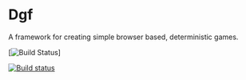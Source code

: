 # Dgf
A framework for creating simple browser based, deterministic games.

[![Build Status](https://dev.azure.com/ian0444/Billknye/_apis/build/status/Dgf%20Build)]

[![Build status](https://vsrm.dev.azure.com/ian0444/_apis/public/Release/badge/583cdb56-ac7b-4175-b3d1-9f409aebec33/2/2)](https://dev.azure.com/ian0444/Billknye/_build/latest?definitionId=2)
